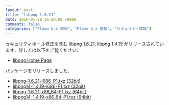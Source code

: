 ```yaml
---
layout: post
title: "libpng 1.6.21"
date: 2016-01-28 16:00:00 +0900
comments: false
categories: ["Plamo 6.x 情報", "Plamo 5.x 情報", "セキュリティ情報"]
---
```


セキュリティホール修正を含む libpng 1.6.21, libpng 1.4.19 がリリースされています．詳しくは以下をご覧ください．

* [libpng Home Page](http://www.libpng.org/pub/png/libpng.html)

パッケージをリリースしました．

* [libpng-1.6.21-i686-P1.txz (32bit)](ftp://plamo.linet.gr.jp/pub/Plamo-5.x/x86/plamo/02_x11/libpng-1.6.21-i686-P1.txz)
* [libpng14-1.4.19-i686-P1.txz (32bit)](ftp://plamo.linet.gr.jp/pub/Plamo-5.x/x86/plamo/02_x11/libpng14-1.4.19-i686-P1.txz)
* [libpng-1.6.21-x86_64-P1.txz (64bit)](ftp://plamo.linet.gr.jp/pub/Plamo-5.x/x86_64/plamo/02_x11/libpng-1.6.21-x86_64-P1.txz)
* [libpng14-1.4.19-x86_64-P1.txz (64bit)](ftp://plamo.linet.gr.jp/pub/Plamo-5.x/x86_64/plamo/02_x11/libpng14-1.4.19-x86_64-P1.txz)
